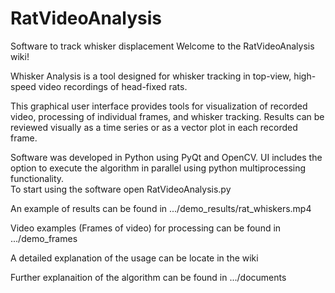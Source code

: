 # RatVideoAnalysis
Software to track whisker displacement 
Welcome to the RatVideoAnalysis wiki!

Whisker Analysis is a tool designed for whisker tracking in top-view, high-speed video recordings of head-fixed rats.

This graphical user interface provides tools for visualization of recorded video, processing of individual frames, and whisker tracking. Results can be reviewed visually as a time series or as a vector plot in each recorded frame.

Software was developed in Python using PyQt and OpenCV. UI includes the option to execute the algorithm in parallel using python multiprocessing functionality. <br/>
To start using the software open RatVideoAnalysis.py

An example of results can be found in .../demo_results/rat_whiskers.mp4

Video examples (Frames of video) for processing can be found in .../demo_frames

A detailed explanation of the usage can be locate in the wiki

Further explanaition of the algorithm can be found in .../documents 
